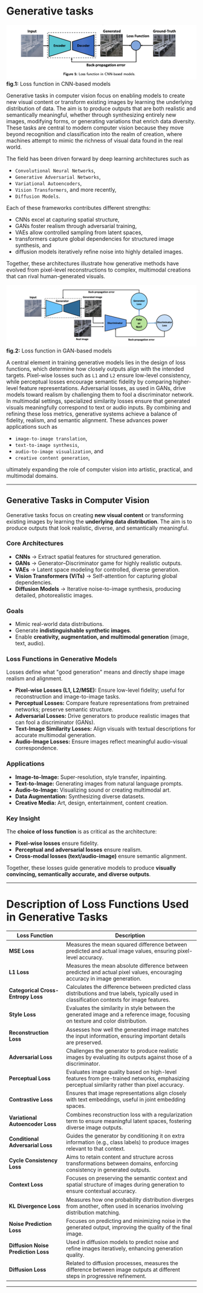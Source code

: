 # Generative tasks


![Alt text](../../images/figure-5.png)
**fig.1:** Loss function in CNN-based models

Generative tasks in computer vision focus on enabling models to create new visual content or transform existing images by learning the underlying distribution of data. The aim is to produce outputs that are both realistic and semantically meaningful, whether through synthesizing entirely new images, modifying forms, or generating variations that enrich data diversity. These tasks are central to modern computer vision because they move beyond recognition and classification into the realm of creation, where machines attempt to mimic the richness of visual data found in the real world.

The field has been driven forward by deep learning architectures such as 
- `Convolutional Neural Networks`, 
- `Generative Adversarial Networks`, 
- `Variational Autoencoders`, 
- `Vision Transformers`, and more recently, 
- `Diffusion Models`. 

Each of these frameworks contributes different strengths:

- CNNs excel at capturing spatial structure, 
- GANs foster realism through adversarial training, 
- VAEs allow controlled sampling from latent spaces, 
- transformers capture global dependencies for structured image synthesis, and 
- diffusion models iteratively refine noise into highly detailed images. 

Together, these architectures illustrate how generative methods have evolved from pixel-level reconstructions to complex, multimodal creations that can rival human-generated visuals.


![Alt text](../../images/figure-6.png)
**fig.2:** Loss function in GAN-based models


A central element in training generative models lies in the design of loss functions, which determine how closely outputs align with the intended targets. Pixel-wise losses such as `L1` and `L2` ensure low-level consistency, while perceptual losses encourage semantic fidelity by comparing higher-level feature representations. Adversarial losses, as used in GANs, drive models toward realism by challenging them to fool a discriminator network. In multimodal settings, specialized similarity losses ensure that generated visuals meaningfully correspond to text or audio inputs. By combining and refining these loss metrics, generative systems achieve a balance of fidelity, realism, and semantic alignment. These advances power applications such as 
- `image-to-image translation`, 
- `text-to-image synthesis`, 
- `audio-to-image visualization`, and 
- `creative content generation`, 

ultimately expanding the role of computer vision into artistic, practical, and multimodal domains.


---


## **Generative Tasks in Computer Vision**

Generative tasks focus on creating **new visual content** or transforming existing images by learning the **underlying data distribution**. The aim is to produce outputs that look realistic, diverse, and semantically meaningful.


### **Core Architectures**

* **CNNs** → Extract spatial features for structured generation.
* **GANs** → Generator–Discriminator game for highly realistic outputs.
* **VAEs** → Latent space modeling for controlled, diverse generation.
* **Vision Transformers (ViTs)** → Self-attention for capturing global dependencies.
* **Diffusion Models** → Iterative noise-to-image synthesis, producing detailed, photorealistic images.


### **Goals**

* Mimic real-world data distributions.
* Generate **indistinguishable synthetic images**.
* Enable **creativity, augmentation, and multimodal generation** (image, text, audio).


### **Loss Functions in Generative Models**

Losses define what "good generation" means and directly shape image realism and alignment.

* **Pixel-wise Losses (L1, L2/MSE):** Ensure low-level fidelity; useful for reconstruction and image-to-image tasks.
* **Perceptual Losses:** Compare feature representations from pretrained networks; preserve semantic structure.
* **Adversarial Losses:** Drive generators to produce realistic images that can fool a discriminator (GANs).
* **Text-Image Similarity Losses:** Align visuals with textual descriptions for accurate multimodal generation.
* **Audio-Image Losses:** Ensure images reflect meaningful audio-visual correspondence.


### **Applications**

* **Image-to-Image:** Super-resolution, style transfer, inpainting.
* **Text-to-Image:** Generating images from natural language prompts.
* **Audio-to-Image:** Visualizing sound or creating multimodal art.
* **Data Augmentation:** Synthesizing diverse datasets.
* **Creative Media:** Art, design, entertainment, content creation.


### **Key Insight**

The **choice of loss function** is as critical as the architecture:

* **Pixel-wise losses** ensure fidelity.
* **Perceptual and adversarial losses** ensure realism.
* **Cross-modal losses (text/audio-image)** ensure semantic alignment.

Together, these losses guide generative models to produce **visually convincing, semantically accurate, and diverse outputs**.

---


# **Description of Loss Functions Used in Generative Tasks**

| **Loss Function**                   | **Description**                                                                                                                                |
| ----------------------------------- | ---------------------------------------------------------------------------------------------------------------------------------------------- |
| **MSE Loss**                        | Measures the mean squared difference between predicted and actual image values, ensuring pixel-level accuracy.                                 |
| **L1 Loss**                         | Measures the mean absolute difference between predicted and actual pixel values, encouraging accuracy in image generation.                     |
| **Categorical Cross-Entropy Loss**  | Calculates the difference between predicted class distributions and true labels, typically used in classification contexts for image features. |
| **Style Loss**                      | Evaluates the similarity in style between the generated image and a reference image, focusing on texture and color distribution.               |
| **Reconstruction Loss**             | Assesses how well the generated image matches the input information, ensuring important details are preserved.                                 |
| **Adversarial Loss**                | Challenges the generator to produce realistic images by evaluating its outputs against those of a discriminator.                               |
| **Perceptual Loss**                 | Evaluates image quality based on high-level features from pre-trained networks, emphasizing perceptual similarity rather than pixel accuracy.  |
| **Contrastive Loss**                | Ensures that image representations align closely with text embeddings, useful in joint embedding spaces.                                       |
| **Variational Autoencoder Loss**    | Combines reconstruction loss with a regularization term to ensure meaningful latent spaces, fostering diverse image outputs.                   |
| **Conditional Adversarial Loss**    | Guides the generator by conditioning it on extra information (e.g., class labels) to produce images relevant to that context.                  |
| **Cycle Consistency Loss**          | Aims to retain content and structure across transformations between domains, enforcing consistency in generated outputs.                       |
| **Context Loss**                    | Focuses on preserving the semantic context and spatial structure of images during generation to ensure contextual accuracy.                    |
| **KL Divergence Loss**              | Measures how one probability distribution diverges from another, often used in scenarios involving distribution matching.                      |
| **Noise Prediction Loss**           | Focuses on predicting and minimizing noise in the generated output, improving the quality of the final image.                                  |
| **Diffusion Noise Prediction Loss** | Used in diffusion models to predict noise and refine images iteratively, enhancing generation quality.                                         |
| **Diffusion Loss**                  | Related to diffusion processes, measures the difference between image outputs at different steps in progressive refinement.                    |

---




























































 